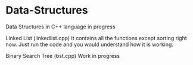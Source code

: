# Data-Structures
Data Structures in C++ language
in progress

Linked List (linkedlist.cpp)
It contains all the functions except sorting right now.
Just run the code and you would understand how it is working.

Binary Search Tree (bst.cpp)
Work in progress
